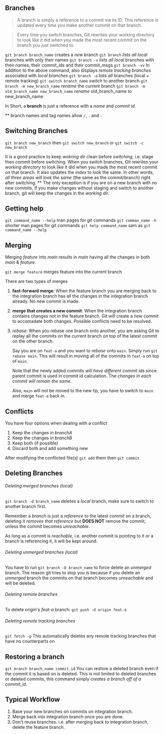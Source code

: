 ## Branches
> A branch is simply a reference to a commit via its ID. This reference is updated every time you make another commit on that branch.

> Every time you switch branches, Git rewrites your working directory to look like it did when you made the most recent commit on the branch you just switched to.

`git branch branch_name` creates a *new* branch
`git branch` *lists all* *local* branches with only their names
`git branch -v` *lists all* *local* branches with their names, their commit_ids and their commit_msgs
`git branch -vv` In addition to the above command, also displays *remote tracking branches* associated with *local branches*
`git branch -a` lists *all* branches (local + remote tracking)
`git switch branch_name` *switch* to another branch
`git branch -m new_branch_name` *rename* the current branch
`git branch -m old_branch_name new_branch_name` *rename* old_branch_name to new_branch_name

In Short, a **branch** is just a reference with a *name* and *commit id*.

\*\* branch names and tag names allow `/`, `.` and `-`

## Switching Branches
`git branch new_branch` then `git switch new_branch` or
`git switch -c new_branch`

It is a good practice to keep *wokring dir* clean before *switching*, i.e. stage then commit before switching.
When you switch branches, Git rewrites your *working directory* to look like it did when you made the most recent commit on that branch. It also updates the *index* to look the same. 
In other words, *all three areas will look the same* (the same as the commit/branch) right after switching.
\*\* The only exception is if you are on a new branch with no new commits, if you make changes without staging and switch to another branch, git will keep the changes in the *working dir*.

## Getting help
`git command_name --help` man pages for git commands
`git comman_name -h` shorter man pages for git commands
`git help command_name` sam as `git command_name --help`

## Merging
Merging *feature* into *main* results in *main* having all the changes in both *main* & *feature*.

`git merge feature` merges feature into the current branch

There are two types of merges
1. **fast-forward merge**: When the feature branch you are merging back to the integration branch has all the changes in the integration branch already. No new commit is made.
2. **merge that creates a new commit**: When the integration branch contains changes not in the feature branch. Git will create a new commit to accomadate both changes. Possible conflicts need to be resolved. 
3. *rebase*: When you rebase one branch onto another, you are asking Git to replay all the commits on the current branch on top of the latest commit on the other branch.
	
	Say you are on `feat-a` and you want to *rebase* onto `main`. Simply run `git rebase main`. This will result in moving all of the commits in `feat-a` on top of `main`. 
	
	Note that the newly added commits *will have different commit ids* since parent commit is used in commit id calculation. The *changes in each commit will remain the same*. 

	 Also, `main` will not be moved to the new tip, you have to switch to `main` and merge `feat-a` back in.
## Conflicts
You have four options when dealing with a conflict
1. Keep the changes in *branchA*
2. Keep the changes in *branchB*
3. Keep both (if possible)
4. Discard both and add something new

After modifying the conflicted file(s) `git add` them then `git commit`

## Deleting Branches
###### Deleting merged branches (local)
`git branch -d branch_name` deletes a *local* branch, make sure to switch to another branch first.

Remember a *branch* is just a *reference* to the latest *commit* on a branch, deleting it *removes that reference* but **DOES NOT** remove the commit, unless the commit becomes *unreachable*.

As long as a commit is *reachable*, i.e. another commit is pointing to it or a branch is referencing it, it will be kept around.
###### Deleting unmerged branches (local)
You have to run `git branch -D branch_name` to force delete an *unmerged* branch.
The reason git tries to stop you is because if you delete an *unmerged* branch the commits on that branch becomes *unreachable* and will be deleted.
###### Deleting remote branches
To delete *origin*'s *feat-a* branch:
`git push -d origin feat-a`
###### Deleting remote tracking branches
`git fetch -p` This automatically deletes any remote tracking branches that have no counterparts on 

## Restoring a branch
`git branch branch_name commit_id` You can restore a deleted branch even if the commit it is based on is deleted. This is not limited to deleted branches or deleted commits, this command simply *creates a branch off of a commit_id*.

## Typical Workflow
1. Base your new branches on commits on integration branch.
2. Merge back into integration branch once you are done.
3. Don't reuse branches. i.e. after merging back to integration branch, delete the feature branch.
